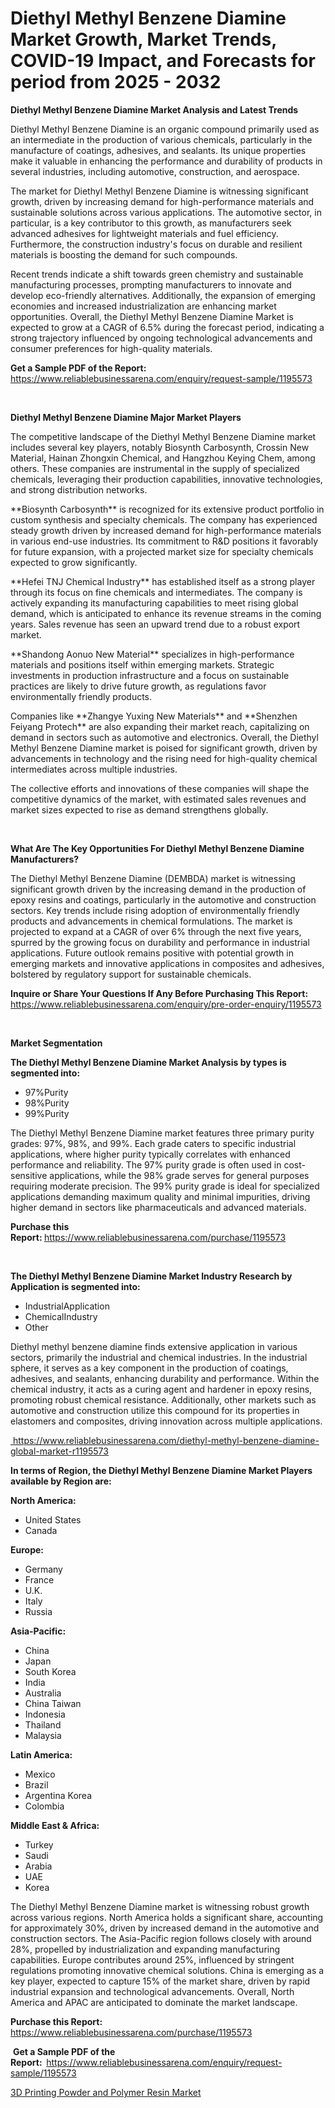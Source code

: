<p><h1>Diethyl Methyl Benzene Diamine Market Growth, Market Trends, COVID-19 Impact, and Forecasts for period from 2025 - 2032</h1></p><p><strong>Diethyl Methyl Benzene Diamine Market Analysis and Latest Trends</strong></p>
<p><p>Diethyl Methyl Benzene Diamine is an organic compound primarily used as an intermediate in the production of various chemicals, particularly in the manufacture of coatings, adhesives, and sealants. Its unique properties make it valuable in enhancing the performance and durability of products in several industries, including automotive, construction, and aerospace.</p><p>The market for Diethyl Methyl Benzene Diamine is witnessing significant growth, driven by increasing demand for high-performance materials and sustainable solutions across various applications. The automotive sector, in particular, is a key contributor to this growth, as manufacturers seek advanced adhesives for lightweight materials and fuel efficiency. Furthermore, the construction industry's focus on durable and resilient materials is boosting the demand for such compounds.</p><p>Recent trends indicate a shift towards green chemistry and sustainable manufacturing processes, prompting manufacturers to innovate and develop eco-friendly alternatives. Additionally, the expansion of emerging economies and increased industrialization are enhancing market opportunities. Overall, the Diethyl Methyl Benzene Diamine Market is expected to grow at a CAGR of 6.5% during the forecast period, indicating a strong trajectory influenced by ongoing technological advancements and consumer preferences for high-quality materials.</p></p>
<p><strong>Get a Sample PDF of the Report:&nbsp;</strong> <a href="https://www.reliablebusinessarena.com/enquiry/request-sample/1195573?utm_campaign=3215&utm_medium=2&utm_source=Github&utm_content=ia&utm_term=22032025&utm_id=diethyl-methyl-benzene-diamine">https://www.reliablebusinessarena.com/enquiry/request-sample/1195573</a></p>
<p>&nbsp;</p>
<p><strong>Diethyl Methyl Benzene Diamine Major Market Players</strong></p>
<p><p>The competitive landscape of the Diethyl Methyl Benzene Diamine market includes several key players, notably Biosynth Carbosynth, Crossin New Material, Hainan Zhongxin Chemical, and Hangzhou Keying Chem, among others. These companies are instrumental in the supply of specialized chemicals, leveraging their production capabilities, innovative technologies, and strong distribution networks.</p><p>**Biosynth Carbosynth** is recognized for its extensive product portfolio in custom synthesis and specialty chemicals. The company has experienced steady growth driven by increased demand for high-performance materials in various end-use industries. Its commitment to R&D positions it favorably for future expansion, with a projected market size for specialty chemicals expected to grow significantly.</p><p>**Hefei TNJ Chemical Industry** has established itself as a strong player through its focus on fine chemicals and intermediates. The company is actively expanding its manufacturing capabilities to meet rising global demand, which is anticipated to enhance its revenue streams in the coming years. Sales revenue has seen an upward trend due to a robust export market.</p><p>**Shandong Aonuo New Material** specializes in high-performance materials and positions itself within emerging markets. Strategic investments in production infrastructure and a focus on sustainable practices are likely to drive future growth, as regulations favor environmentally friendly products.</p><p>Companies like **Zhangye Yuxing New Materials** and **Shenzhen Feiyang Protech** are also expanding their market reach, capitalizing on demand in sectors such as automotive and electronics. Overall, the Diethyl Methyl Benzene Diamine market is poised for significant growth, driven by advancements in technology and the rising need for high-quality chemical intermediates across multiple industries. </p><p>The collective efforts and innovations of these companies will shape the competitive dynamics of the market, with estimated sales revenues and market sizes expected to rise as demand strengthens globally.</p></p>
<p>&nbsp;</p>
<p><strong>What Are The Key Opportunities For Diethyl Methyl Benzene Diamine Manufacturers?</strong></p>
<p><p>The Diethyl Methyl Benzene Diamine (DEMBDA) market is witnessing significant growth driven by the increasing demand in the production of epoxy resins and coatings, particularly in the automotive and construction sectors. Key trends include rising adoption of environmentally friendly products and advancements in chemical formulations. The market is projected to expand at a CAGR of over 6% through the next five years, spurred by the growing focus on durability and performance in industrial applications. Future outlook remains positive with potential growth in emerging markets and innovative applications in composites and adhesives, bolstered by regulatory support for sustainable chemicals.</p></p>
<p><strong>Inquire or Share Your Questions If Any Before Purchasing This Report:</strong> <a href="https://www.reliablebusinessarena.com/enquiry/pre-order-enquiry/1195573?utm_campaign=3215&utm_medium=2&utm_source=Github&utm_content=ia&utm_term=22032025&utm_id=diethyl-methyl-benzene-diamine">https://www.reliablebusinessarena.com/enquiry/pre-order-enquiry/1195573</a></p>
<p>&nbsp;</p>
<p><strong>Market Segmentation</strong></p>
<p><strong>The Diethyl Methyl Benzene Diamine Market Analysis by types is segmented into:</strong></p>
<p><ul><li>97%Purity</li><li>98%Purity</li><li>99%Purity</li></ul></p>
<p><p>The Diethyl Methyl Benzene Diamine market features three primary purity grades: 97%, 98%, and 99%. Each grade caters to specific industrial applications, where higher purity typically correlates with enhanced performance and reliability. The 97% purity grade is often used in cost-sensitive applications, while the 98% grade serves for general purposes requiring moderate precision. The 99% purity grade is ideal for specialized applications demanding maximum quality and minimal impurities, driving higher demand in sectors like pharmaceuticals and advanced materials.</p></p>
<p><strong>Purchase this Report:&nbsp;</strong><a href="https://www.reliablebusinessarena.com/purchase/1195573?utm_campaign=3215&utm_medium=2&utm_source=Github&utm_content=ia&utm_term=22032025&utm_id=diethyl-methyl-benzene-diamine">https://www.reliablebusinessarena.com/purchase/1195573</a></p>
<p>&nbsp;</p>
<p><strong>The Diethyl Methyl Benzene Diamine Market Industry Research by Application is segmented into:</strong></p>
<p><ul><li>IndustrialApplication</li><li>ChemicalIndustry</li><li>Other</li></ul></p>
<p><p>Diethyl methyl benzene diamine finds extensive application in various sectors, primarily the industrial and chemical industries. In the industrial sphere, it serves as a key component in the production of coatings, adhesives, and sealants, enhancing durability and performance. Within the chemical industry, it acts as a curing agent and hardener in epoxy resins, promoting robust chemical resistance. Additionally, other markets such as automotive and construction utilize this compound for its properties in elastomers and composites, driving innovation across multiple applications.</p></p>
<p><a href="https://www.reliablebusinessarena.com/diethyl-methyl-benzene-diamine-global-market-r1195573?utm_campaign=3215&utm_medium=2&utm_source=Github&utm_content=ia&utm_term=22032025&utm_id=diethyl-methyl-benzene-diamine">&nbsp;https://www.reliablebusinessarena.com/diethyl-methyl-benzene-diamine-global-market-r1195573</a></p>
<p><strong>In terms of Region, the Diethyl Methyl Benzene Diamine Market Players available by Region are:</strong></p>
<p>
    <p> <strong> North America: </strong>
        <ul>
            <li>United States</li>
            <li>Canada</li>
        </ul>
        </p> 
    <p> <strong> Europe: </strong>
        <ul>
            <li>Germany</li>
            <li>France</li>
            <li>U.K.</li>
            <li>Italy</li>
            <li>Russia</li>
        </ul>
        </p> 
    <p> <strong> Asia-Pacific: </strong>
        <ul>
            <li>China</li>
            <li>Japan</li>
            <li>South Korea</li>
            <li>India</li>
            <li>Australia</li>
            <li>China Taiwan</li>
            <li>Indonesia</li>
            <li>Thailand</li>
            <li>Malaysia</li>
        </ul>
        </p> 
    <p> <strong> Latin America: </strong>
        <ul>
            <li>Mexico</li>
            <li>Brazil</li>
            <li>Argentina Korea</li>
            <li>Colombia</li>
        </ul>
        </p> 
    <p> <strong> Middle East & Africa: </strong>
        <ul>
            <li>Turkey</li>
            <li>Saudi</li>
            <li>Arabia</li>
            <li>UAE</li>
            <li>Korea</li>
        </ul>
    </p>
    </p>
<p><p>The Diethyl Methyl Benzene Diamine market is witnessing robust growth across various regions. North America holds a significant share, accounting for approximately 30%, driven by increased demand in the automotive and construction sectors. The Asia-Pacific region follows closely with around 28%, propelled by industrialization and expanding manufacturing capabilities. Europe contributes around 25%, influenced by stringent regulations promoting innovative chemical solutions. China is emerging as a key player, expected to capture 15% of the market share, driven by rapid industrial expansion and technological advancements. Overall, North America and APAC are anticipated to dominate the market landscape.</p></p>
<p><strong>Purchase this Report: </strong><a href="https://www.reliablebusinessarena.com/purchase/1195573?utm_campaign=3215&utm_medium=2&utm_source=Github&utm_content=ia&utm_term=22032025&utm_id=diethyl-methyl-benzene-diamine">https://www.reliablebusinessarena.com/purchase/1195573</a></p>
<p>&nbsp;<strong>Get a Sample PDF of the Report:&nbsp;&nbsp;</strong><a href="https://www.reliablebusinessarena.com/enquiry/request-sample/1195573?utm_campaign=3215&utm_medium=2&utm_source=Github&utm_content=ia&utm_term=22032025&utm_id=diethyl-methyl-benzene-diamine">https://www.reliablebusinessarena.com/enquiry/request-sample/1195573</a></p>
<p><strong></strong></p>
<p><p><a href="https://github.com/lynlynyusay/Market-Research-Report-List-1/blob/main/3d-printing-powder-and-polymer-resin-market.md?utm_campaign=3215&utm_medium=2&utm_source=Github&utm_content=ia&utm_term=22032025&utm_id=diethyl-methyl-benzene-diamine">3D Printing Powder and Polymer Resin Market</a></p></p>